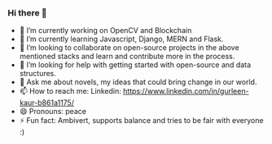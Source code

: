 ### Hi there 👋
- 🔭 I’m currently working on OpenCV and Blockchain
- 🌱 I’m currently learning Javascript, Django, MERN and Flask. 
- 👯 I’m looking to collaborate on open-source projects in the above mentioned stacks and learn and contribute more in the process.
- 🤔 I’m looking for help with getting started with open-source and data structures. 
- 💬 Ask me about novels, my ideas that could bring change in our world.
- 📫 How to reach me: Linkedin: https://www.linkedin.com/in/gurleen-kaur-b861a1175/
- 😄 Pronouns: peace 
- ⚡ Fun fact: Ambivert, supports balance and tries to be fair with everyone :)
